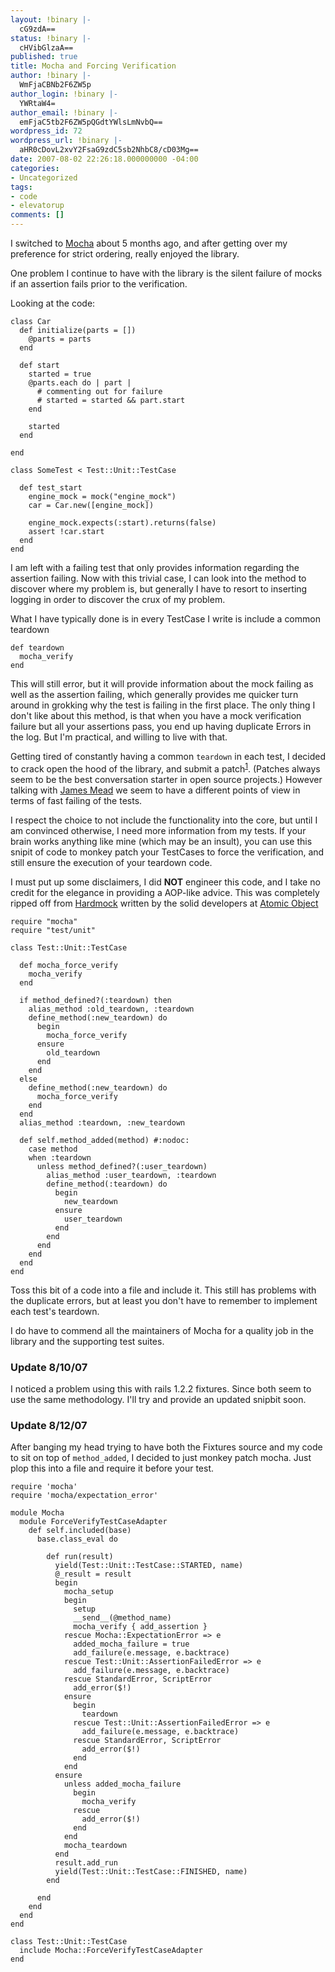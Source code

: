 ```yaml
---
layout: !binary |-
  cG9zdA==
status: !binary |-
  cHVibGlzaA==
published: true
title: Mocha and Forcing Verification
author: !binary |-
  WmFjaCBNb2F6ZW5p
author_login: !binary |-
  YWRtaW4=
author_email: !binary |-
  emFjaC5tb2F6ZW5pQGdtYWlsLmNvbQ==
wordpress_id: 72
wordpress_url: !binary |-
  aHR0cDovL2xvY2FsaG9zdC5sb2NhbC8/cD03Mg==
date: 2007-08-02 22:26:18.000000000 -04:00
categories:
- Uncategorized
tags:
- code
- elevatorup
comments: []
---
```

I switched to [Mocha](http://mocha.rubyforge.org) about 5 months ago, and after getting over my preference for strict ordering, really enjoyed the library.

One problem I continue to have with the library is the silent failure of mocks if an assertion fails prior to the verification.

Looking at the code:

    class Car
      def initialize(parts = [])
        @parts = parts
      end
  
      def start
        started = true
        @parts.each do | part |
          # commenting out for failure
          # started = started && part.start
        end
  
        started
      end
  
    end
  
    class SomeTest < Test::Unit::TestCase
  
      def test_start
        engine_mock = mock("engine_mock")
        car = Car.new([engine_mock])
  
        engine_mock.expects(:start).returns(false)
        assert !car.start
      end
    end


I am left with a failing test that only provides information regarding the assertion failing. Now with this trivial case, I can look into the method to discover where my problem is, but generally I have to resort to inserting logging in order to discover the crux of my problem.

What I have typically done is in every TestCase I write is include a common teardown

    def teardown
      mocha_verify
    end


This will still error, but it will provide information about the mock failing as well as the assertion failing, which generally provides me quicker turn around in grokking why the test is failing in the first place. The only thing I don't like about this method, is that when you have a mock verification failure but all your assertions pass, you end up having duplicate Errors in the log. But I'm practical, and willing to live with that.

Getting tired of constantly having a common `teardown` in each test, I decided to crack open the hood of the library, and submit a patch<sup>[1](#fn1)</sup>. (Patches always seem to be the best conversation starter in open source projects.) However talking with [James Mead](http://blog.floehopper.org/) we seem to have a different points of view in terms of fast failing of the tests.

I respect the choice to not include the functionality into the core, but until I am convinced otherwise, I need more information from my tests. If your brain works anything like mine (which may be an insult), you can use this snipit of code to monkey patch your TestCases to force the verification, and still ensure the execution of your teardown code.

I must put up some disclaimers, I did **NOT** engineer this code, and I take no credit for the elegance in providing a AOP-like advice. This was completely ripped off from [Hardmock](http://hardmock.rubyforge.org/) written by the solid developers at [Atomic Object](http://atomicobject.com/)


    require "mocha"
    require "test/unit"
  
    class Test::Unit::TestCase
  
      def mocha_force_verify
        mocha_verify
      end
  
      if method_defined?(:teardown) then
        alias_method :old_teardown, :teardown
        define_method(:new_teardown) do
          begin
            mocha_force_verify
          ensure
            old_teardown
          end
        end
      else
        define_method(:new_teardown) do
          mocha_force_verify
        end
      end
      alias_method :teardown, :new_teardown
  
      def self.method_added(method) #:nodoc:
        case method
        when :teardown
          unless method_defined?(:user_teardown)
            alias_method :user_teardown, :teardown
            define_method(:teardown) do
              begin
                new_teardown 
              ensure
                user_teardown
              end
            end
          end
        end
      end
    end


Toss this bit of a code into a file and include it. This still has problems with the duplicate errors, but at least you don't have to remember to implement each test's teardown.


<div id="fn1">
  I do have to commend all the maintainers of Mocha for a quality job in the library and the supporting test suites.
</div>

### Update 8/10/07

I noticed a problem using this with rails 1.2.2 fixtures. Since both seem to use the same methodology. I'll try and provide an updated snipbit soon.

### Update 8/12/07

After banging my head trying to have both the Fixtures source and my code to sit on top of `method_added`, I decided to just monkey patch mocha. Just plop this into a file and require it before your test.


    require 'mocha'
    require 'mocha/expectation_error'
  
    module Mocha
      module ForceVerifyTestCaseAdapter
        def self.included(base)
          base.class_eval do
  
            def run(result)
              yield(Test::Unit::TestCase::STARTED, name)
              @_result = result
              begin
                mocha_setup
                begin
                  setup
                  __send__(@method_name)
                  mocha_verify { add_assertion }
                rescue Mocha::ExpectationError => e
                  added_mocha_failure = true
                  add_failure(e.message, e.backtrace)
                rescue Test::Unit::AssertionFailedError => e
                  add_failure(e.message, e.backtrace)
                rescue StandardError, ScriptError
                  add_error($!)
                ensure
                  begin
                    teardown
                  rescue Test::Unit::AssertionFailedError => e
                    add_failure(e.message, e.backtrace)
                  rescue StandardError, ScriptError
                    add_error($!)
                  end
                end
              ensure
                unless added_mocha_failure
                  begin
                    mocha_verify
                  rescue
                    add_error($!)
                  end
                end
                mocha_teardown
              end
              result.add_run
              yield(Test::Unit::TestCase::FINISHED, name)
            end
                  
          end
        end
      end
    end
  
    class Test::Unit::TestCase
      include Mocha::ForceVerifyTestCaseAdapter
    end
